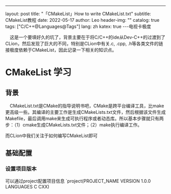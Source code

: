 ---
layout:     post
title:      "「CMakeList」How to write CMakeList.txt"
subtitle:  CMakeList教程
date:       2022-05-17
author:     Leo
header-img: ""
catalog: true
tags: ["C/C++@Languages@Tags"]
lang: zh
katex: true
---电视卡极度

&emsp;这是一个要填好久的坑了，背景主要在于将C/C++的ide从Dev-C++的过渡到了CLion，然后发现了巨大的不同，特别是CLion中有关.c, .cpp, .h等各类文件的链接极度依赖于CMakeList，因此记录一下相关的知识点。

# CMakeList 学习


## 背景

&emsp;CMakeList.txt是CMake的指导说明书吧，CMake是跨平台编译工具，比make更高级一些。其编译的主要工作是生成CMakeLists.txt文件，然后根据该文件生成Makefile，最后调用make来生成可执行程序或者动态库。所以基本步骤就只有两步：（1）cmake生成CMakeLists.txt文件；（2）make执行编译工作。

而CLion中我们关注于如何编写CMakeList即可

## 基础配置

### 设置项目版本

可以通过project配置项目信息
`project(PROJECT_NAME VERSION 1.0.0 LANGUAGES C CXX)